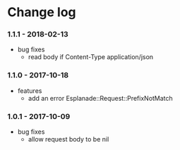 # Change log

### 1.1.1 - 2018-02-13

* bug fixes
  * read body if Content-Type application/json

### 1.1.0 - 2017-10-18

* features
  * add an error Esplanade::Request::PrefixNotMatch

### 1.0.1 - 2017-10-09

* bug fixes
  * allow request body to be nil
